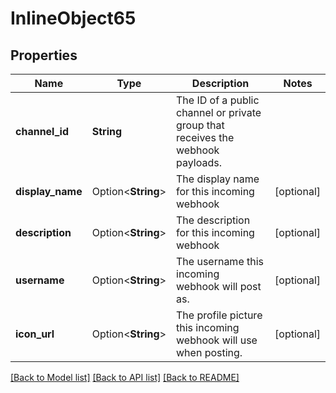 # InlineObject65

## Properties

Name | Type | Description | Notes
------------ | ------------- | ------------- | -------------
**channel_id** | **String** | The ID of a public channel or private group that receives the webhook payloads. | 
**display_name** | Option<**String**> | The display name for this incoming webhook | [optional]
**description** | Option<**String**> | The description for this incoming webhook | [optional]
**username** | Option<**String**> | The username this incoming webhook will post as. | [optional]
**icon_url** | Option<**String**> | The profile picture this incoming webhook will use when posting. | [optional]

[[Back to Model list]](../README.md#documentation-for-models) [[Back to API list]](../README.md#documentation-for-api-endpoints) [[Back to README]](../README.md)



